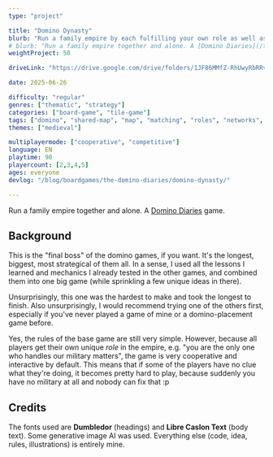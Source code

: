 ```yaml
---
type: "project"

title: "Domino Dynasty"
blurb: "Run a family empire by each fulfilling your own role as well as possible, by placing dominoes strategically for yourself or others."
# blurb: "Run a family empire together and alone. A [Domino Diaries](/the-domino-diaries/) game."
weightProject: 50

driveLink: "https://drive.google.com/drive/folders/1JF86MMfZ-RhUwyRbRRv0FOwuNChAAP_N"

date: 2025-06-26

difficulty: "regular"
genres: ["thematic", "strategy"]
categories: ["board-game", "tile-game"]
tags: ["domino", "shared-map", "map", "matching", "roles", "networks", "turn-based", "contracts", "construction", "numbers", "asymmetric", "player-powers", "political", "high-score", "alliances"]
themes: ["medieval"]

multiplayermode: ["cooperative", "competitive"]
language: EN
playtime: 90
playercount: [2,3,4,5]
ages: everyone
devlog: "/blog/boardgames/the-domino-diaries/domino-dynasty/"

---
```


Run a family empire together and alone. A [Domino Diaries](/the-domino-diaries/) game.

## Background

This is the "final boss" of the domino games, if you want. It's the longest, biggest, most strategical of them all. In a sense, I used all the lessons I learned and mechanics I already tested in the other games, and combined them into one big game (while sprinkling a few unique ideas in there).

Unsurprisingly, this one was the hardest to make and took the longest to finish. Also unsurprisingly, I would recommend trying one of the others first, especially if you've never played a game of mine or a domino-placement game before.

Yes, the rules of the base game are still very simple. However, because all players get their own unique _role_ in the empire, e.g. "you are the only one who handles our military matters", the game is very cooperative and interactive by default. This means that if some of the players have no clue what they're doing, it becomes pretty hard to play, because suddenly you have no military at all and nobody can fix that :p

## Credits

The fonts used are **Dumbledor** (headings) and **Libre Caslon Text** (body text). Some generative image AI was used. Everything else (code, idea, rules, illustrations) is entirely mine.

